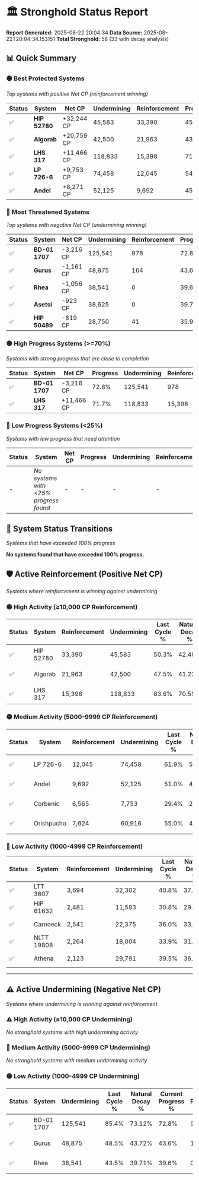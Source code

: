 # 🏛️ Stronghold Status Report

**Report Generated:** 2025-08-22 20:04:34
**Data Source:** 2025-08-22T20:04:34.153151
**Total Stronghold:** 58 (33 with decay analysis)

## 📊 Quick Summary

### 🟢 **Best Protected Systems**
*Top systems with positive Net CP (reinforcement winning)*

| Status | System | Net CP | Undermining | Reinforcement | Progress |
|--------|--------|--------|-------------|---------------|----------|
| ✅ | **HIP 52780** | +32,244 CP | 45,583 | 33,390 | 45.7% |
| ✅ | **Algorab** | +20,759 CP | 42,500 | 21,963 | 43.3% |
| ✅ | **LHS 317** | +11,466 CP | 118,833 | 15,398 | 71.7% |
| ✅ | **LP 726-6** | +9,753 CP | 74,458 | 12,045 | 54.5% |
| ✅ | **Andel** | +8,271 CP | 52,125 | 9,692 | 45.8% |

### 🔴 **Most Threatened Systems**
*Top systems with negative Net CP (undermining winning)*

| Status | System | Net CP | Undermining | Reinforcement | Progress |
|--------|--------|--------|-------------|---------------|----------|
| ✅ | **BD-01 1707** | -3,216 CP | 125,541 | 978 | 72.8% |
| ✅ | **Gurus** | -1,161 CP | 48,875 | 164 | 43.6% |
| ✅ | **Rhea** | -1,056 CP | 38,541 | 0 | 39.6% |
| ✅ | **Asetsi** | -923 CP | 38,625 | 0 | 39.7% |
| ✅ | **HIP 50489** | -619 CP | 28,750 | 41 | 35.9% |

### 🟢 **High Progress Systems (>=70%)**
*Systems with strong progress that are close to completion*

| Status | System | Net CP | Progress | Undermining | Reinforcement |
|--------|--------|--------|----------|-------------|---------------|
| ✅ | **BD-01 1707** | -3,216 CP | 72.8% | 125,541 | 978 |
| ✅ | **LHS 317** | +11,466 CP | 71.7% | 118,833 | 15,398 |

### 🔴 **Low Progress Systems (<25%)**
*Systems with low progress that need attention*

| Status | System | Net CP | Progress | Undermining | Reinforcement |
|--------|--------|--------|----------|-------------|---------------|
| - | *No systems with <25% progress found* | - | - | - | - |
## 🔄 System Status Transitions
*Systems that have exceeded 100% progress*

**No systems found that have exceeded 100% progress.**

## 🛡️ Active Reinforcement (Positive Net CP)
*Systems where reinforcement is winning against undermining*

### 🟢 High Activity (≥10,000 CP Reinforcement)

| Status | System | Reinforcement | Undermining | Last Cycle % | Natural Decay % | Current Progress % | Current CP | Net CP | Activity |
|--------|--------|---------------|-------------|--------------|-----------------|-------------------|------------|--------|----------|
| ✅ | HIP 52780 | 33,390 | 45,583 | 50.3% | 42.48% | 45.7% | 457,000 | +32,244 | 🟢 High Reinforcement |
| ✅ | Algorab | 21,963 | 42,500 | 47.5% | 41.22% | 43.3% | 433,000 | +20,759 | 🟢 High Reinforcement |
| ✅ | LHS 317 | 15,398 | 118,833 | 83.6% | 70.55% | 71.7% | 717,000 | +11,466 | 🟢 High Reinforcement |

### 🟡 Medium Activity (5000-9999 CP Reinforcement)

| Status | System | Reinforcement | Undermining | Last Cycle % | Natural Decay % | Current Progress % | Current CP | Net CP | Activity |
|--------|--------|---------------|-------------|--------------|-----------------|-------------------|------------|--------|----------|
| ✅ | LP 726-6 | 12,045 | 74,458 | 61.9% | 53.52% | 54.5% | 545,000 | +9,753 | 🟡 Medium Reinforcement |
| ✅ | Andel | 9,692 | 52,125 | 51.0% | 44.97% | 45.8% | 457,999 | +8,271 | 🟡 Medium Reinforcement |
| ✅ | Corbenic | 6,565 | 7,753 | 29.4% | 27.93% | 28.6% | 286,000 | +6,736 | 🟡 Medium Reinforcement |
| ✅ | Orishpucho | 7,624 | 60,916 | 55.0% | 48.32% | 48.9% | 489,000 | +5,809 | 🟡 Medium Reinforcement |

### 🔴 Low Activity (1000-4999 CP Reinforcement)

| Status | System | Reinforcement | Undermining | Last Cycle % | Natural Decay % | Current Progress % | Current CP | Net CP | Activity |
|--------|--------|---------------|-------------|--------------|-----------------|-------------------|------------|--------|----------|
| ✅ | LTT 3607 | 3,694 | 32,302 | 40.8% | 37.31% | 37.6% | 376,000 | +2,872 | 🔵 Low Reinforcement |
| ✅ | HIP 61632 | 2,481 | 11,583 | 30.8% | 29.36% | 29.6% | 296,000 | +2,415 | 🔵 Low Reinforcement |
| ✅ | Carnoeck | 2,541 | 22,375 | 36.0% | 33.57% | 33.8% | 337,999 | +2,262 | 🔵 Low Reinforcement |
| ✅ | NLTT 19808 | 2,264 | 18,004 | 33.9% | 31.89% | 32.1% | 321,000 | +2,124 | 🔵 Low Reinforcement |
| ✅ | Athena | 2,123 | 29,791 | 39.5% | 36.36% | 36.5% | 365,000 | +1,416 | 🔵 Low Reinforcement |


---

## ⚠️ Active Undermining (Negative Net CP)
*Systems where undermining is winning against reinforcement*

### ⚠️ High Activity (≥10,000 CP Undermining)

*No stronghold systems with high undermining activity*

### 🔶 Medium Activity (5000-9999 CP Undermining)

*No stronghold systems with medium undermining activity*

### 🟡 Low Activity (1000-4999 CP Undermining)

| Status | System | Undermining | Last Cycle % | Natural Decay % | Current Progress % | Reinforcement | Current CP | Net CP | Activity |
|--------|--------|-------------|--------------|-----------------|-------------------|---------------|------------|--------|----------|
| ✅ | BD-01 1707 | 125,541 | 85.4% | 73.12% | 72.8% | 978 | 728,000 | -3,216 | 🟡 Low Undermining |
| ✅ | Gurus | 48,875 | 48.5% | 43.72% | 43.6% | 164 | 436,000 | -1,161 | 🟡 Low Undermining |
| ✅ | Rhea | 38,541 | 43.5% | 39.71% | 39.6% | 0 | 396,000 | -1,056 | 🟡 Low Undermining |
